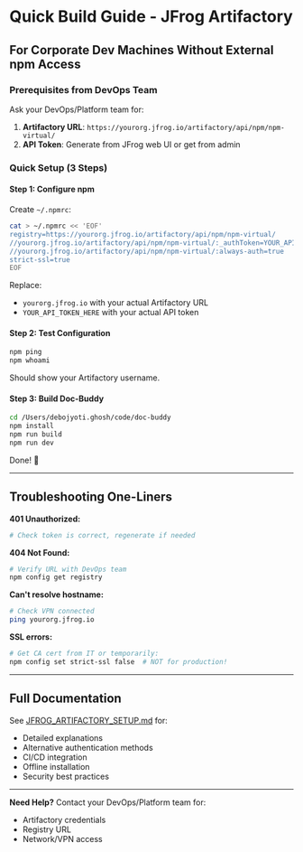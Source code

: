# Quick Build Guide - JFrog Artifactory

## For Corporate Dev Machines Without External npm Access

### Prerequisites from DevOps Team

Ask your DevOps/Platform team for:

1. **Artifactory URL**: `https://yourorg.jfrog.io/artifactory/api/npm/npm-virtual/`
2. **API Token**: Generate from JFrog web UI or get from admin

### Quick Setup (3 Steps)

#### Step 1: Configure npm

Create `~/.npmrc`:

```bash
cat > ~/.npmrc << 'EOF'
registry=https://yourorg.jfrog.io/artifactory/api/npm/npm-virtual/
//yourorg.jfrog.io/artifactory/api/npm/npm-virtual/:_authToken=YOUR_API_TOKEN_HERE
//yourorg.jfrog.io/artifactory/api/npm/npm-virtual/:always-auth=true
strict-ssl=true
EOF
```

Replace:
- `yourorg.jfrog.io` with your actual Artifactory URL
- `YOUR_API_TOKEN_HERE` with your actual API token

#### Step 2: Test Configuration

```bash
npm ping
npm whoami
```

Should show your Artifactory username.

#### Step 3: Build Doc-Buddy

```bash
cd /Users/debojyoti.ghosh/code/doc-buddy
npm install
npm run build
npm run dev
```

Done! 🚀

---

## Troubleshooting One-Liners

**401 Unauthorized:**
```bash
# Check token is correct, regenerate if needed
```

**404 Not Found:**
```bash
# Verify URL with DevOps team
npm config get registry
```

**Can't resolve hostname:**
```bash
# Check VPN connected
ping yourorg.jfrog.io
```

**SSL errors:**
```bash
# Get CA cert from IT or temporarily:
npm config set strict-ssl false  # NOT for production!
```

---

## Full Documentation

See [JFROG_ARTIFACTORY_SETUP.md](./JFROG_ARTIFACTORY_SETUP.md) for:
- Detailed explanations
- Alternative authentication methods
- CI/CD integration
- Offline installation
- Security best practices

---

**Need Help?**
Contact your DevOps/Platform team for:
- Artifactory credentials
- Registry URL
- Network/VPN access
